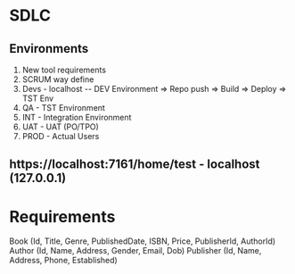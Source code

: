 # SDLC

## Environments

1. New tool requirements
2. SCRUM way define
3. Devs - localhost -- DEV Environment => Repo push => Build => Deploy => TST Env
4. QA - TST Environment
5. INT - Integration Environment
6. UAT - UAT (PO/TPO)
7. PROD - Actual Users

## https://localhost:7161/home/test - localhost (127.0.0.1)


# Requirements
Book (Id, Title, Genre, PublishedDate, ISBN, Price, PublisherId, AuthorId)
Author (Id, Name, Address, Gender, Email, Dob)
Publisher (Id, Name, Address, Phone, Established)























